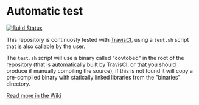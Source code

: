 # Automatic test

[![Build Status](https://travis-ci.org/telatin/covtobed.svg?branch=master)](https://travis-ci.org/telatin/covtobed)

This repository is continuosly tested with [TravisCI](https://travis-ci.org/telatin/covtobed), using a `test.sh` script 
that is also callable by the user. 

The `test.sh` script will use a binary called "covtobed" in the root of the repository (that is automatically built
by TravisCI, or that you should produce if manually compiling the source), 
if this is not found it will copy a pre-compiled binary with statically linked libraries from the "binaries" directory. 

[Read more in the Wiki](https://github.com/telatin/covtobed/wiki/)
